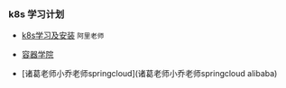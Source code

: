 ### k8s 学习计划
- [k8s学习及安装](https://github.com/eip-work/kuboard-press)
   ```阿里老师```
- [容器学院]()

- [诸葛老师小乔老师springcloud](诸葛老师小乔老师springcloud alibaba)